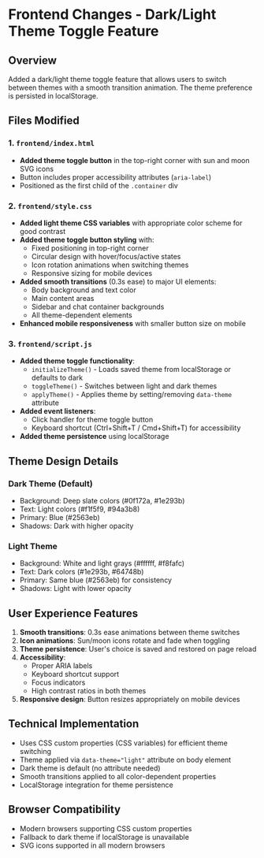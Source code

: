 # Frontend Changes - Dark/Light Theme Toggle Feature

## Overview
Added a dark/light theme toggle feature that allows users to switch between themes with a smooth transition animation. The theme preference is persisted in localStorage.

## Files Modified

### 1. `frontend/index.html`
- **Added theme toggle button** in the top-right corner with sun and moon SVG icons
- Button includes proper accessibility attributes (`aria-label`)
- Positioned as the first child of the `.container` div

### 2. `frontend/style.css`
- **Added light theme CSS variables** with appropriate color scheme for good contrast
- **Added theme toggle button styling** with:
  - Fixed positioning in top-right corner
  - Circular design with hover/focus/active states
  - Icon rotation animations when switching themes
  - Responsive sizing for mobile devices
- **Added smooth transitions** (0.3s ease) to major UI elements:
  - Body background and text color
  - Main content areas
  - Sidebar and chat container backgrounds
  - All theme-dependent elements
- **Enhanced mobile responsiveness** with smaller button size on mobile

### 3. `frontend/script.js`
- **Added theme toggle functionality**:
  - `initializeTheme()` - Loads saved theme from localStorage or defaults to dark
  - `toggleTheme()` - Switches between light and dark themes
  - `applyTheme()` - Applies theme by setting/removing `data-theme` attribute
- **Added event listeners**:
  - Click handler for theme toggle button
  - Keyboard shortcut (Ctrl+Shift+T / Cmd+Shift+T) for accessibility
- **Added theme persistence** using localStorage

## Theme Design Details

### Dark Theme (Default)
- Background: Deep slate colors (#0f172a, #1e293b)
- Text: Light colors (#f1f5f9, #94a3b8)
- Primary: Blue (#2563eb)
- Shadows: Dark with higher opacity

### Light Theme
- Background: White and light grays (#ffffff, #f8fafc)
- Text: Dark colors (#1e293b, #64748b)
- Primary: Same blue (#2563eb) for consistency
- Shadows: Light with lower opacity

## User Experience Features
1. **Smooth transitions**: 0.3s ease animations between theme switches
2. **Icon animations**: Sun/moon icons rotate and fade when toggling
3. **Theme persistence**: User's choice is saved and restored on page reload
4. **Accessibility**: 
   - Proper ARIA labels
   - Keyboard shortcut support
   - Focus indicators
   - High contrast ratios in both themes
5. **Responsive design**: Button resizes appropriately on mobile devices

## Technical Implementation
- Uses CSS custom properties (CSS variables) for efficient theme switching
- Theme applied via `data-theme="light"` attribute on body element
- Dark theme is default (no attribute needed)
- Smooth transitions applied to all color-dependent properties
- LocalStorage integration for theme persistence

## Browser Compatibility
- Modern browsers supporting CSS custom properties
- Fallback to dark theme if localStorage is unavailable
- SVG icons supported in all modern browsers